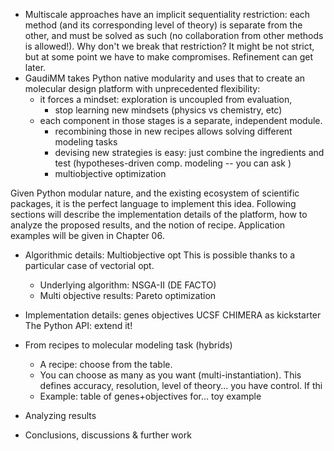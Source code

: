 
- Multiscale approaches have an implicit sequentiality restriction: each method (and its corresponding level of theory) is separate from the other, and must be solved as such (no collaboration from other methods is allowed!). Why don't we break that restriction? It might be not strict, but at some point we have to make compromises. Refinement can get later.
- GaudiMM takes Python native modularity and uses that to create an molecular design platform with unprecedented flexibility:
    - it forces a mindset: exploration is uncoupled from evaluation,
        - stop learning new mindsets (physics vs chemistry, etc)
    - each component in those stages is a separate, independent module.
        - recombining those in new recipes allows solving different modeling tasks
        - devising new strategies is easy: just combine the ingredients and test (hypotheses-driven comp. modeling -- you can ask )
        - multiobjective optimization

Given Python modular nature, and the existing ecosystem of scientific packages, it is the perfect language to implement this idea. Following sections will describe the implementation details of the platform, how to analyze the proposed results, and the notion of recipe. Application examples will be given in Chapter 06.

- Algorithmic details: Multiobjective opt
    This is possible thanks to a particular case of vectorial opt.
    - Underlying algorithm: NSGA-II (DE FACTO)
    - Multi objective results: Pareto optimization

- Implementation details:
     genes
     objectives
     UCSF CHIMERA as kickstarter
     The Python API: extend it!

- From recipes to molecular modeling task (hybrids)
    - A recipe: choose from the table.
    - You can choose as many as you want (multi-instantiation). This defines accuracy, resolution, level of theory... you have control. If thi
    - Example: table of genes+objectives for... toy example

- Analyzing results

- Conclusions, discussions & further work

